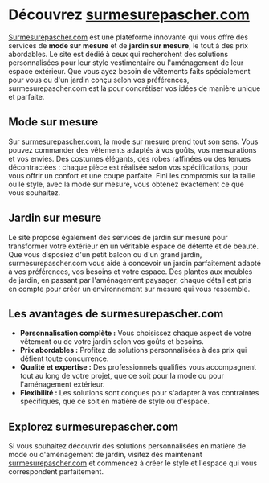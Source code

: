 <h1>Découvrez <a href="https://www.surmesurepascher.com/" target="_blank">surmesurepascher.com</a></h1>

<p><a href="https://www.surmesurepascher.com/" target="_blank">Surmesurepascher.com</a> est une plateforme innovante qui vous offre des services de <strong>mode sur mesure</strong> et de <strong>jardin sur mesure</strong>, le tout à des prix abordables. Le site est dédié à ceux qui recherchent des solutions personnalisées pour leur style vestimentaire ou l'aménagement de leur espace extérieur. Que vous ayez besoin de vêtements faits spécialement pour vous ou d'un jardin conçu selon vos préférences, surmesurepascher.com est là pour concrétiser vos idées de manière unique et parfaite.</p>

<h2>Mode sur mesure</h2>
<p>Sur <a href="https://www.surmesurepascher.com/" target="_blank">surmesurepascher.com</a>, la mode sur mesure prend tout son sens. Vous pouvez commander des vêtements adaptés à vos goûts, vos mensurations et vos envies. Des costumes élégants, des robes raffinées ou des tenues décontractées : chaque pièce est réalisée selon vos spécifications, pour vous offrir un confort et une coupe parfaite. Fini les compromis sur la taille ou le style, avec la mode sur mesure, vous obtenez exactement ce que vous souhaitez.</p>

<h2>Jardin sur mesure</h2>
<p>Le site propose également des services de jardin sur mesure pour transformer votre extérieur en un véritable espace de détente et de beauté. Que vous disposiez d'un petit balcon ou d'un grand jardin, surmesurepascher.com vous aide à concevoir un jardin parfaitement adapté à vos préférences, vos besoins et votre espace. Des plantes aux meubles de jardin, en passant par l'aménagement paysager, chaque détail est pris en compte pour créer un environnement sur mesure qui vous ressemble.</p>

<h2>Les avantages de surmesurepascher.com</h2>
<ul>
  <li><strong>Personnalisation complète :</strong> Vous choisissez chaque aspect de votre vêtement ou de votre jardin selon vos goûts et besoins.</li>
  <li><strong>Prix abordables :</strong> Profitez de solutions personnalisées à des prix qui défient toute concurrence.</li>
  <li><strong>Qualité et expertise :</strong> Des professionnels qualifiés vous accompagnent tout au long de votre projet, que ce soit pour la mode ou pour l'aménagement extérieur.</li>
  <li><strong>Flexibilité :</strong> Les solutions sont conçues pour s'adapter à vos contraintes spécifiques, que ce soit en matière de style ou d'espace.</li>
</ul>

<h2>Explorez surmesurepascher.com</h2>
<p>Si vous souhaitez découvrir des solutions personnalisées en matière de mode ou d'aménagement de jardin, visitez dès maintenant <a href="https://www.surmesurepascher.com/" target="_blank">surmesurepascher.com</a> et commencez à créer le style et l'espace qui vous correspondent parfaitement.</p>
